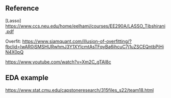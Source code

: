 ## Reference
[Lasso] https://www.ccs.neu.edu/home/eelhami/courses/EE290A/LASSO_Tibshirani.pdf

Overfit: https://www.siamquant.com/illusion-of-overfitting/?fbclid=IwAR0jSMSHURwhmJ3Y1XYIcmtAsTFqyBa6ihcuC7j1uZSCEQntbPiHiN4X0pQ

https://www.youtube.com/watch?v=Xm2C_gTAl8c

## EDA example

https://www.stat.cmu.edu/capstoneresearch/315files_s22/team18.html
